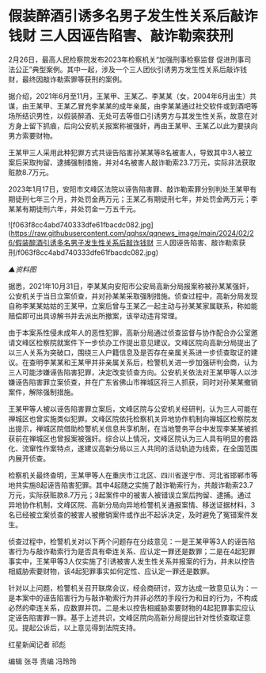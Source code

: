 # 假装醉酒引诱多名男子发生性关系后敲诈钱财 三人因诬告陷害、敲诈勒索获刑

2月26日，最高人民检察院发布2023年检察机关“加强刑事检察监督
促进刑事司法公正”典型案例。其中一起，涉及一个三人团伙引诱男方发生性关系后敲诈钱财，最终因敲诈勒索罪等获刑的案例。

据介绍，2021年6月至11月，王某甲、王某乙、李某某（女，2004年6月出生）共谋，由王某甲、王某乙冒充李某某的成年亲属，由李某某通过社交软件或到酒吧等场所结识男性，以假装醉酒、无处可去等借口引诱男方与其发生性关系，故意在对方身上留下抓痕，后向公安机关报案称被强奸，再由王某甲、王某乙以此为要挟向男方索要财物。

王某甲三人采用此种犯罪方式共诬告陷害孙某某等8名被害人，导致其中3人被立案后采取拘留、逮捕强制措施，并对4名被害人敲诈勒索23.7万元，实际非法获取赃款8.7万元。

2023年1月17日，安阳市文峰区法院以诬告陷害罪、敲诈勒索罪分别判处王某甲有期徒刑七年三个月，并处罚金两万元；王某乙有期徒刑七年，并处罚金两万元；李某某有期徒刑六年，并处罚金一万五千元。

![f063f8cc4abd740333dfe61fbacdc082.jpg](https://raw.githubusercontent.com/qqhsx/qqnews_image/main/2024/02/26/假装醉酒引诱多名男子发生性关系后敲诈钱财 三人因诬告陷害、敲诈勒索获刑/f063f8cc4abd740333dfe61fbacdc082.jpg)

 _▲资料图_

据悉，2021年10月31日，李某某向安阳市公安局高新分局报案称被孙某某强奸，公安机关于当日立案侦查，并对孙某某采取强制措施。侦查过程中，高新分局发现自称李某某姑姑的王某甲，立案后曾与王某乙一起主动与孙某某家属联系，称如能赔偿即可出具谅解书并去派出所撤案，该举动违背常理。

由于本案系性侵未成年人的恶性犯罪，高新分局通过侦查监督与协作配合办公室邀请文峰区检察院就案件下一步侦办工作提出意见建议。文峰区院向高新分局提出了以三人关系为突破口，围绕三人户籍信息及是否存在亲属关系进一步侦查取证的建议。在查明李某某和王某甲并非亲属关系后，检警机关进一步加强研判会商，认为三人可能涉嫌诬告陷害犯罪，决定改变侦查方向。公安机关依法对王某甲等人以涉嫌诬告陷害罪立案侦查，并在广东省佛山市禅城区将三人抓获，同时对孙某某撤销案件，解除强制措施。

王某甲等人被以诬告陷害罪立案后，文峰区院与公安机关经研判，认为三人可能在禅城区也曾实施类似犯罪。文峰区院依托检察机关异地协作机制向禅城区检察院发出提示，禅城区院借助检警机关信息共享机制，在当地警务平台中发现李某某被抓获前在禅城区也曾报案被强奸。综合以上情况，文峰区院认为三人具有明显的套路化、流窜性作案特点，遂建议高新分局以三人共同的活动轨迹为线索，在全国范围内展开侦查。

检察机关最终查明，王某甲等人在重庆市江北区、四川省遂宁市、河北省邯郸市等地共实施8起诬告陷害犯罪。其中4起随之实施了敲诈勒索行为，共敲诈勒索23.7万元，实际获赃款8.7万元；3起案件中的被害人被错误立案后拘留、逮捕。通过异地协作机制，文峰区院、高新分局向异地检警机关通报案情、移送证据材料，3名已经被立案侦查的被害人被撤销案件或作出不起诉决定，及时避免了冤错案件发生。

侦查过程中，检警机关对以下两个问题存在分歧意见：一是王某甲等3人的诬告陷害行为与敲诈勒索行为是否具有牵连关系、应认定一罪还是数罪；二是在4起犯罪事实中，王某甲等3人仅实施了引诱被害人发生性关系并报案的行为，并未以控告相威胁索要财物，该4起犯罪事实如何定性、应认定一罪还是数罪。

针对以上问题，检警机关召开联席会议，经会商研讨，双方达成一致意见认为：一是本案中的诬告陷害行为与敲诈勒索行为并非必然的手段行为和目的行为，不构成必然的牵连关系，应数罪并罚。二是未以控告相威胁索要财物的4起犯罪事实应认定诬告陷害罪一罪。基于上述共识，文峰区院向高新分局提出针对性侦查取证意见。提起公诉后，以上意见得到法院支持。

红星新闻记者 祁彪

编辑 张寻 责编 冯玲玲

